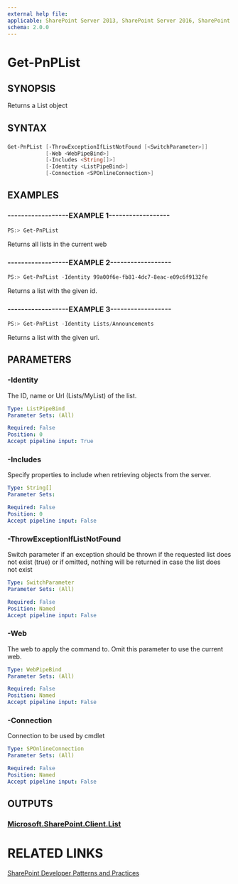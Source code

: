 ```yaml
---
external help file:
applicable: SharePoint Server 2013, SharePoint Server 2016, SharePoint Online
schema: 2.0.0
---
```

# Get-PnPList

## SYNOPSIS
Returns a List object

## SYNTAX 

### 
```powershell
Get-PnPList [-ThrowExceptionIfListNotFound [<SwitchParameter>]]
            [-Web <WebPipeBind>]
            [-Includes <String[]>]
            [-Identity <ListPipeBind>]
            [-Connection <SPOnlineConnection>]
```

## EXAMPLES

### ------------------EXAMPLE 1------------------
```powershell
PS:> Get-PnPList
```

Returns all lists in the current web

### ------------------EXAMPLE 2------------------
```powershell
PS:> Get-PnPList -Identity 99a00f6e-fb81-4dc7-8eac-e09c6f9132fe
```

Returns a list with the given id.

### ------------------EXAMPLE 3------------------
```powershell
PS:> Get-PnPList -Identity Lists/Announcements
```

Returns a list with the given url.

## PARAMETERS

### -Identity
The ID, name or Url (Lists/MyList) of the list.

```yaml
Type: ListPipeBind
Parameter Sets: (All)

Required: False
Position: 0
Accept pipeline input: True
```

### -Includes
Specify properties to include when retrieving objects from the server.

```yaml
Type: String[]
Parameter Sets: 

Required: False
Position: 0
Accept pipeline input: False
```

### -ThrowExceptionIfListNotFound
Switch parameter if an exception should be thrown if the requested list does not exist (true) or if omitted, nothing will be returned in case the list does not exist

```yaml
Type: SwitchParameter
Parameter Sets: (All)

Required: False
Position: Named
Accept pipeline input: False
```

### -Web
The web to apply the command to. Omit this parameter to use the current web.

```yaml
Type: WebPipeBind
Parameter Sets: (All)

Required: False
Position: Named
Accept pipeline input: False
```

### -Connection
Connection to be used by cmdlet

```yaml
Type: SPOnlineConnection
Parameter Sets: (All)

Required: False
Position: Named
Accept pipeline input: False
```

## OUTPUTS

### [Microsoft.SharePoint.Client.List](https://msdn.microsoft.com/en-us/library/microsoft.sharepoint.client.list.aspx)

# RELATED LINKS

[SharePoint Developer Patterns and Practices](http://aka.ms/sppnp)